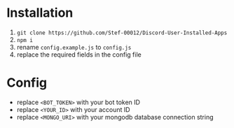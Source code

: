 # Installation

1. `git clone https://github.com/Stef-00012/Discord-User-Installed-Apps`
2. `npm i`
3. rename `config.example.js` to `config.js`
4. replace the required fields in the config file

# Config
- replace `<BOT_TOKEN>` with your bot token ID
- replace `<YOUR_ID>` with your account ID
- replace `<MONGO_URI>` with your mongodb database connection string